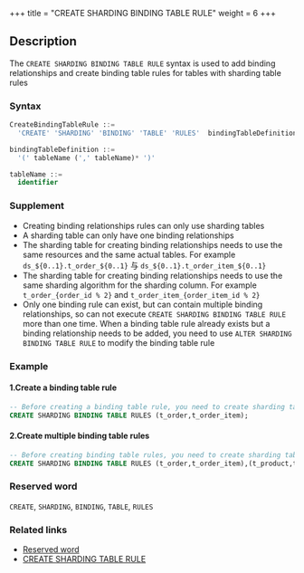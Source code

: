+++
title = "CREATE SHARDING BINDING TABLE RULE"
weight = 6
+++

## Description

The `CREATE SHARDING BINDING TABLE RULE` syntax is used to add binding relationships and create binding table rules for
tables with sharding table rules

### Syntax

```sql
CreateBindingTableRule ::=
  'CREATE' 'SHARDING' 'BINDING' 'TABLE' 'RULES'  bindingTableDefinition  (',' bindingTableDefinition )*

bindingTableDefinition ::=
  '(' tableName (',' tableName)* ')'

tableName ::=
  identifier
```

### Supplement

- Creating binding relationships rules can only use sharding tables
- A sharding table can only have one binding relationships
- The sharding table for creating binding relationships needs to use the same resources and the same actual tables. For
  example `ds_${0..1}.t_order_${0..1}` 与 `ds_${0..1}.t_order_item_${0..1}`
- The sharding table for creating binding relationships needs to use the same sharding algorithm for the sharding
  column. For example `t_order_{order_id % 2}` and `t_order_item_{order_item_id % 2}`
- Only one binding rule can exist, but can contain multiple binding relationships, so can not
  execute `CREATE SHARDING BINDING TABLE RULE` more than one time. When a binding table rule already exists but a
  binding relationship needs to be added, you need to use `ALTER SHARDING BINDING TABLE RULE` to modify the binding
  table rule

### Example

#### 1.Create a binding table rule

```sql
-- Before creating a binding table rule, you need to create sharding table rules t_order, t_order_item
CREATE SHARDING BINDING TABLE RULES (t_order,t_order_item);
```

#### 2.Create multiple binding table rules

```sql
-- Before creating binding table rules, you need to create sharding table rules t_order, t_order_item, t_product, t_product_item
CREATE SHARDING BINDING TABLE RULES (t_order,t_order_item),(t_product,t_product_item);
```

### Reserved word

`CREATE`, `SHARDING`, `BINDING`, `TABLE`, `RULES`

### Related links

- [Reserved word](/cn/reference/distsql/syntax/reserved-word/)
- [CREATE SHARDING TABLE RULE](/en/reference/distsql/syntax/rdl/rule-definition/create-sharding-table-rule/)
